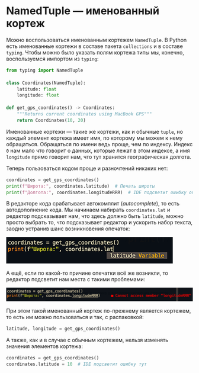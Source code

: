 # NamedTuple — именованный кортеж

Можно воспользоваться именованным кортежем `NamedTuple`. В Python есть именованные кортежи в составе пакета `collections` и в составе `typing`. Чтобы можно было указать полям кортежа типы мы, конечно, воспользуемся импортом из `typing`:

```python
from typing import NamedTuple

class Coordinates(NamedTuple):
    latitude: float
    longitude: float

def get_gps_coordinates() -> Coordinates:
    """Returns current coordinates using MacBook GPS"""
    return Coordinates(10, 20)
```

Именованные кортежи — такие же кортежи, как и обычные `tuple`, но каждый элемент кортежа имеет имя, по которому мы можем к нему обращаться. Обращаться по имени ведь проще, чем по индексу. Индекс `0` нам мало что говорит о данных, которые лежат в этом индексе, а имя `longitude` прямо говорит нам, что тут хранится географическая долгота.

Теперь пользоваться кодом проще и разночтений никаких нет:

```python
coordinates = get_gps_coordinates()
print(f"Широта:", coordinates.latitude)  # Печать широты
print(f"Долгота:", coordinates.longitudeRRR)  # IDE подсветит ошибку опечатки
```

В редакторе кода срабатывает автокомплит (*autocomplete*), то есть автодополнение кода. Мы начинаем набирать `coordinates.lat` и редактор подсказывает нам, что здесь должно быть `latitude`, можно просто выбрать то, что подсказывает редактор и ускорить набор текста, заодно устранив шанс возникновения опечаток:

![](../images/ide_autocomlete.png)

А ещё, если по какой-то причине опечатки всё же возникли, то редактор подсветит нам места с такими проблемами:


![](../images/ide_err.png)

При этом такой именованный кортеж по-прежнему является кортежем, то есть им можно пользоваться и так, с распаковкой:

```python
latitude, longitude = get_gps_coordinates()
```

А также, как и в случае с обычным кортежем, нельзя изменять значения элементов кортежа:

```python
coordinates = get_gps_coordinates()
coordinates.latitude = 10  # IDE подсветит ошибку тут
```

